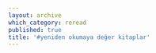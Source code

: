 ```yaml
---
layout: archive
which_category: reread
published: true
title: '#yeniden okumaya değer kitaplar' 
---
```



